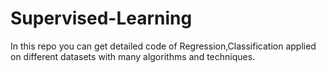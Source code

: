 # Supervised-Learning
In this repo you can get detailed code  of Regression,Classification applied on different datasets with many algorithms and techniques.
